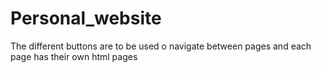 # Personal_website
The different buttons are to be used o navigate between pages and each page has their own html pages
